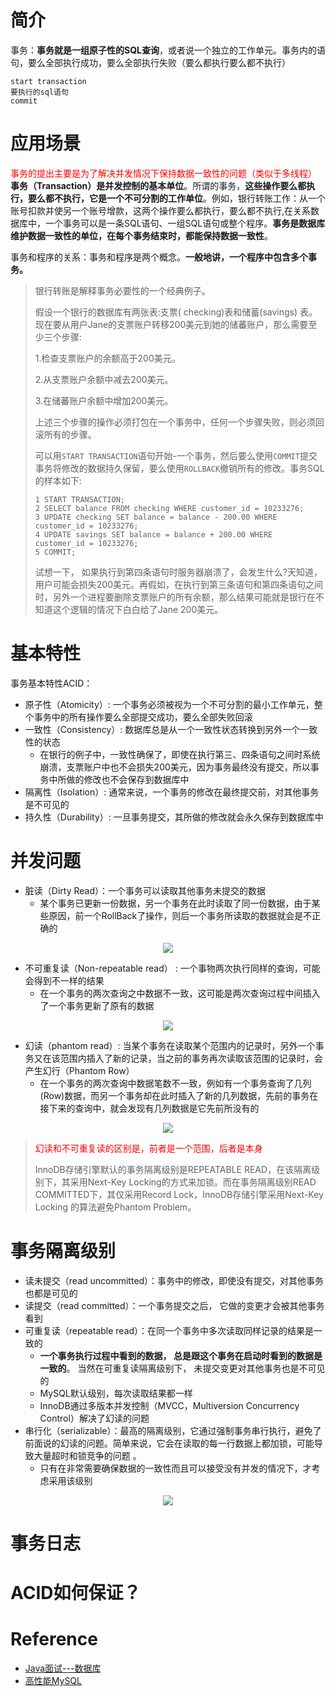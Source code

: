 # 简介

事务：**事务就是一组原子性的SQL查询**，或者说一个独立的工作单元。事务内的语句，要么全部执行成功，要么全部执行失败（要么都执行要么都不执行）

```mysql
start transaction
要执行的sql语句
commit
```

# 应用场景

<font color="red">事务的提出主要是为了解决并发情况下保持数据一致性的问题（类似于多线程）</font>
**事务（Transaction）是并发控制的基本单位**。所谓的事务，**这些操作要么都执行，要么都不执行，它是一个不可分割的工作单位**。例如，银行转账工作：从一个账号扣款并使另一个账号增款，这两个操作要么都执行，要么都不执行,在关系数据库中，一个事务可以是一条SQL语句、一组SQL语句或整个程序。**事务是数据库维护数据一致性的单位，在每个事务结束时，都能保持数据一致性**。

事务和程序的关系：事务和程序是两个概念。**一般地讲，一个程序中包含多个事务。**

> 银行转账是解释事务必要性的一个经典例子。
>
> 假设一个银行的数据库有两张表:支票( checking)表和储蓄(savings) 表。现在要从用户Jane的支票账户转移200美元到她的储蕃账户，那么需要至少三个步骤:
>
> 1.检查支票账户的余额高于200美元。
>
> 2.从支票账户余额中减去200美元。
>
> 3.在储蕃账户余额中增加200美元。
>
> 上述三个步骤的操作必须打包在一个事务中，任何一个步骤失败，则必须回滚所有的步骤。
>
> 可以用`START TRANSACTION`语句开始-一个事务，然后要么使用`COMMIT`提交事务将修改的数据持久保留，要么使用`ROLLBACK`撤销所有的修改。事务SQL的样本如下:
>
> ```
> 1 START TRANSACTION;
> 2 SELECT balance FROM checking WHERE customer_id = 10233276;
> 3 UPDATE checking SET balance = balance - 200.00 WHERE customer_id = 10233276;
> 4 UPDATE savings SET balance = balance + 200.00 WHERE customer_id = 10233276; 
> 5 COMMIT;
> ```
>
> 试想一下， 如果执行到第四条语句时服务器崩溃了，会发生什么?天知道，用户可能会损失200美元。再假如，在执行到第三条语句和第四条语句之间时，另外一个进程要删除支票账户的所有余额，那么结果可能就是银行在不知道这个逻辑的情况下白白给了Jane 200美元。

# 基本特性

事务基本特性ACID：

- 原子性（Atomicity）: 一个事务必须被视为一个不可分割的最小工作单元，整个事务中的所有操作要么全部提交成功，要么全部失败回滚
- 一致性（Consistency）:  数据库总是从一个一致性状态转换到另外一个一致性的状态
  - 在银行的例子中，一致性确保了，即使在执行第三、四条语句之间时系统崩溃，支票账户中也不会损失200美元，因为事务最终没有提交，所以事务中所做的修改也不会保存到数据库中
- 隔离性（Isolation）: 通常来说，一个事务的修改在最终提交前，对其他事务是不可见的
- 持久性（Durability）: 一旦事务提交，其所做的修改就会永久保存到数据库中

# 并发问题

- 脏读（Dirty Read）：一个事务可以读取其他事务未提交的数据
  - 某个事务已更新一份数据，另一个事务在此时读取了同一份数据，由于某些原因，前一个RollBack了操作，则后一个事务所读取的数据就会是不正确的  

<center><img src="https://i.loli.net/2021/04/26/bDGWK3z2cykYpjx.png"/></center>

- 不可重复读（Non-repeatable read） : 一个事物两次执行同样的查询，可能会得到不一样的结果
  - 在一个事务的两次查询之中数据不一致，这可能是两次查询过程中间插入了一个事务更新了原有的数据 

<center><img src="https://i.loli.net/2021/04/26/QCgFTjq12t3McBr.png"/></center>

- 幻读（phantom read）: 当某个事务在读取某个范围内的记录时，另外一个事务又在该范围内插入了新的记录，当之前的事务再次读取该范围的记录时，会产生幻行（Phantom Row）
  - 在一个事务的两次查询中数据笔数不一致，例如有一个事务查询了几列(Row)数据，而另一个事务却在此时插入了新的几列数据，先前的事务在接下来的查询中，就会发现有几列数据是它先前所没有的

<center><img src="https://i.loli.net/2021/04/26/UiIZFWePzLbD6fo.png"/></center>

> <font color="red">幻读和不可重复读的区别是，前者是一个范围，后者是本身</font>
>
> InnoDB存储引擎默认的事务隔离级别是REPEATABLE READ，在该隔离级别下，其采用Next-Key Locking的方式来加锁。而在事务隔离级别READ COMMITTED下，其仅采用Record Lock，InnoDB存储引擎采用Next-Key Locking 的算法避免Phantom Problem。



# 事务隔离级别

- 读未提交（read uncommitted）：事务中的修改，即使没有提交，对其他事务也都是可见的
- 读提交（read committed）：一个事务提交之后， 它做的变更才会被其他事务看到  
- 可重复读（repeatable read）：在同一个事务中多次读取同样记录的结果是一致的
  - **一个事务执行过程中看到的数据， 总是跟这个事务在启动时看到的数据是一致的**。 当然在可重复读隔离级别下， 未提交变更对其他事务也是不可见的  
  - MySQL默认级别，每次读取结果都一样
  - InnoDB通过多版本并发控制（MVCC，Multiversion Concurrency Control）解决了幻读的问题
- 串行化（serializable）：最高的隔离级别，它通过强制事务串行执行，避免了前面说的幻读的问题。简单来说，它会在读取的每一行数据上都加锁，可能导致大量超时和锁竞争的问题 。
  - 只有在非常需要确保数据的一致性而且可以接受没有并发的情况下，才考虑采用该级别

<center><img src="https://i.loli.net/2021/04/23/IKcwnJgiMfjdD3N.png"/></center>

# 事务日志



# ACID如何保证？



# Reference

- [Java面试---数据库](https://blog.csdn.net/zhengzhaoyang122/article/details/115773817)
- [高性能MySQL](https://book.douban.com/subject/23008813/)

